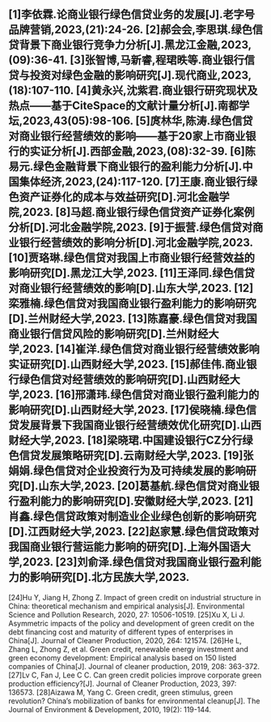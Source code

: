 [1]李依霖.论商业银行绿色信贷业务的发展[J].老字号品牌营销,2023,(21):24-26.
[2]郝会会,李思琪.绿色信贷背景下商业银行竞争力分析[J].黑龙江金融,2023,(09):36-41.
[3]张智博,马新睿,程珺昳等.商业银行信贷与投资对绿色金融的影响研究[J].现代商业,2023,(18):107-110.
[4]黄永兴,沈紫君.商业银行研究现状及热点——基于CiteSpace的文献计量分析[J].南都学坛,2023,43(05):98-106.
[5]庹林华,陈涛.绿色信贷对商业银行经营绩效的影响——基于20家上市商业银行的实证分析[J].西部金融,2023,(08):32-39.
[6]陈易元.绿色金融背景下商业银行的盈利能力分析[J].中国集体经济,2023,(24):117-120.
[7]王康.商业银行绿色资产证券化的成本与效益研究[D].河北金融学院,2023.
[8]马超.商业银行绿色信贷资产证券化案例分析[D].河北金融学院,2023.
[9]于振营.绿色信贷对商业银行经营绩效的影响分析[D].河北金融学院,2023.
[10]贾珞琳.绿色信贷对我国上市商业银行经营效益的影响研究[D].黑龙江大学,2023.
[11]王泽同.绿色信贷对商业银行经营绩效的影响[D].山东大学,2023.
[12]栾雅楠.绿色信贷对我国商业银行盈利能力的影响研究[D].兰州财经大学,2023.
[13]陈嘉豪.绿色信贷对我国商业银行信贷风险的影响研究[D].兰州财经大学,2023.
[14]崔洋.绿色信贷对商业银行经营绩效影响实证研究[D].山西财经大学,2023.
[15]郝佳伟.商业银行绿色信贷对经营绩效的影响研究[D].山西财经大学,2023.
[16]邢潇玮.绿色信贷对商业银行盈利能力的影响研究[D].山西财经大学,2023.
[17]侯晓楠.绿色信贷发展背景下我国商业银行经营绩效优化研究[D].山西财经大学,2023.
[18]梁晓珺.中国建设银行CZ分行绿色信贷发展策略研究[D].云南财经大学,2023.
[19]张娟娟.绿色信贷对企业投资行为及可持续发展的影响研究[D].山东大学,2023.
[20]葛基航.绿色信贷对商业银行盈利能力的影响研究[D].安徽财经大学,2023.
[21]肖鑫.绿色信贷政策对制造业企业绿色创新的影响研究[D].江西财经大学,2023.
[22]赵家慧.绿色信贷政策对我国商业银行营运能力影响的研究[D].上海外国语大学,2023.
[23]刘俞泽.绿色信贷对我国商业银行盈利能力的影响研究[D].北方民族大学,2023.
---
[24]Hu Y, Jiang H, Zhong Z. Impact of green credit on industrial structure in China: theoretical mechanism and empirical analysis[J]. Environmental Science and Pollution Research, 2020, 27: 10506-10519.
[25]Xu X, Li J. Asymmetric impacts of the policy and development of green credit on the debt financing cost and maturity of different types of enterprises in China[J]. Journal of Cleaner Production, 2020, 264: 121574.
[26]He L, Zhang L, Zhong Z, et al. Green credit, renewable energy investment and green economy development: Empirical analysis based on 150 listed companies of China[J]. Journal of cleaner production, 2019, 208: 363-372.
[27]Lv C, Fan J, Lee C C. Can green credit policies improve corporate green production efficiency?[J]. Journal of Cleaner Production, 2023, 397: 136573.
[28]Aizawa M, Yang C. Green credit, green stimulus, green revolution? China’s mobilization of banks for environmental cleanup[J]. The Journal of Environment & Development, 2010, 19(2): 119-144.
